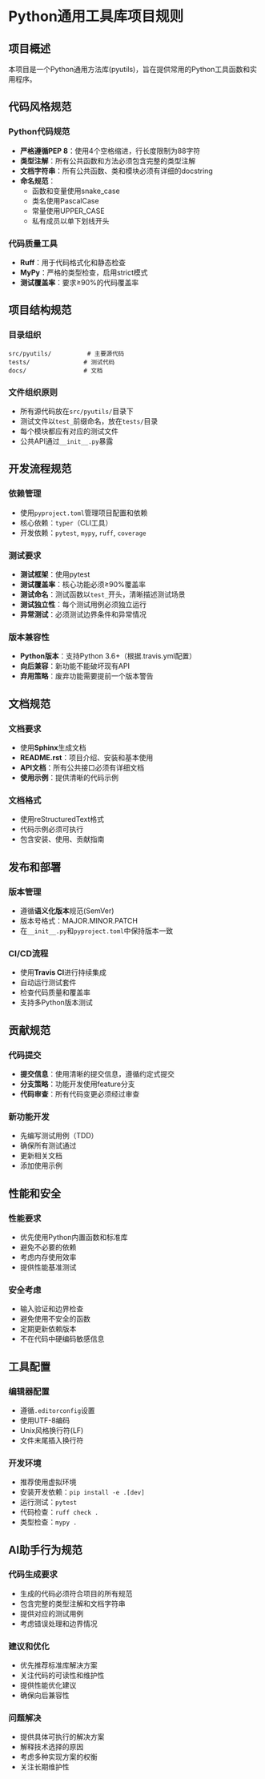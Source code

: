 # Python通用工具库项目规则

## 项目概述
本项目是一个Python通用方法库(pyutils)，旨在提供常用的Python工具函数和实用程序。

## 代码风格规范

### Python代码规范
- **严格遵循PEP 8**：使用4个空格缩进，行长度限制为88字符
- **类型注解**：所有公共函数和方法必须包含完整的类型注解
- **文档字符串**：所有公共函数、类和模块必须有详细的docstring
- **命名规范**：
  - 函数和变量使用snake_case
  - 类名使用PascalCase
  - 常量使用UPPER_CASE
  - 私有成员以单下划线开头

### 代码质量工具
- **Ruff**：用于代码格式化和静态检查
- **MyPy**：严格的类型检查，启用strict模式
- **测试覆盖率**：要求≥90%的代码覆盖率

## 项目结构规范

### 目录组织
```
src/pyutils/          # 主要源代码
tests/               # 测试代码
docs/                # 文档
```

### 文件组织原则
- 所有源代码放在`src/pyutils/`目录下
- 测试文件以`test_`前缀命名，放在`tests/`目录
- 每个模块都应有对应的测试文件
- 公共API通过`__init__.py`暴露

## 开发流程规范

### 依赖管理
- 使用`pyproject.toml`管理项目配置和依赖
- 核心依赖：`typer`（CLI工具）
- 开发依赖：`pytest`, `mypy`, `ruff`, `coverage`

### 测试要求
- **测试框架**：使用pytest
- **测试覆盖率**：核心功能必须≥90%覆盖率
- **测试命名**：测试函数以`test_`开头，清晰描述测试场景
- **测试独立性**：每个测试用例必须独立运行
- **异常测试**：必须测试边界条件和异常情况

### 版本兼容性
- **Python版本**：支持Python 3.6+（根据.travis.yml配置）
- **向后兼容**：新功能不能破坏现有API
- **弃用策略**：废弃功能需要提前一个版本警告

## 文档规范

### 文档要求
- 使用**Sphinx**生成文档
- **README.rst**：项目介绍、安装和基本使用
- **API文档**：所有公共接口必须有详细文档
- **使用示例**：提供清晰的代码示例

### 文档格式
- 使用reStructuredText格式
- 代码示例必须可执行
- 包含安装、使用、贡献指南

## 发布和部署

### 版本管理
- 遵循**语义化版本**规范(SemVer)
- 版本号格式：MAJOR.MINOR.PATCH
- 在`__init__.py`和`pyproject.toml`中保持版本一致

### CI/CD流程
- 使用**Travis CI**进行持续集成
- 自动运行测试套件
- 检查代码质量和覆盖率
- 支持多Python版本测试

## 贡献规范

### 代码提交
- **提交信息**：使用清晰的提交信息，遵循约定式提交
- **分支策略**：功能开发使用feature分支
- **代码审查**：所有代码变更必须经过审查

### 新功能开发
- 先编写测试用例（TDD）
- 确保所有测试通过
- 更新相关文档
- 添加使用示例

## 性能和安全

### 性能要求
- 优先使用Python内置函数和标准库
- 避免不必要的依赖
- 考虑内存使用效率
- 提供性能基准测试

### 安全考虑
- 输入验证和边界检查
- 避免使用不安全的函数
- 定期更新依赖版本
- 不在代码中硬编码敏感信息

## 工具配置

### 编辑器配置
- 遵循`.editorconfig`设置
- 使用UTF-8编码
- Unix风格换行符(LF)
- 文件末尾插入换行符

### 开发环境
- 推荐使用虚拟环境
- 安装开发依赖：`pip install -e .[dev]`
- 运行测试：`pytest`
- 代码检查：`ruff check .`
- 类型检查：`mypy .`

## AI助手行为规范

### 代码生成要求
- 生成的代码必须符合项目的所有规范
- 包含完整的类型注解和文档字符串
- 提供对应的测试用例
- 考虑错误处理和边界情况

### 建议和优化
- 优先推荐标准库解决方案
- 关注代码的可读性和维护性
- 提供性能优化建议
- 确保向后兼容性

### 问题解决
- 提供具体可执行的解决方案
- 解释技术选择的原因
- 考虑多种实现方案的权衡
- 关注长期维护性